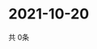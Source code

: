 # 2021-10-20
  共 0条

  <!-- BEGIN -->
  <!-- 最后更新时间Wed Oct 20 2021 11:02:20 GMT+0000 (Coordinated Universal Time) -->
  
  <!-- END -->
  
  